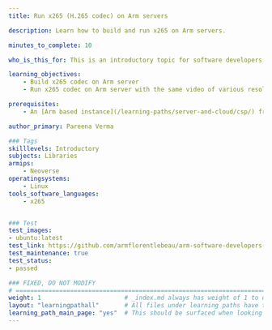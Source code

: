 ```yaml
---
title: Run x265 (H.265 codec) on Arm servers

description: Learn how to build and run x265 on Arm servers.

minutes_to_complete: 10

who_is_this_for: This is an introductory topic for software developers who want to build and run an x265 codec on Arm servers and measure performance.

learning_objectives:
    - Build x265 codec on Arm server
    - Run x265 codec on Arm server with the same video of various resolutions and encoding presets to measure the performance impact

prerequisites:
    - An [Arm based instance](/learning-paths/server-and-cloud/csp/) from an appropriate cloud service provider.

author_primary: Pareena Verma

### Tags
skilllevels: Introductory
subjects: Libraries
armips:
    - Neoverse
operatingsystems:
    - Linux
tools_software_languages:
    - x265


### Test
test_images:
- ubuntu:latest
test_link: https://github.com/armflorentlebeau/arm-software-developers-ads/actions/runs/3540052189
test_maintenance: true
test_status:
- passed

### FIXED, DO NOT MODIFY
# ================================================================================
weight: 1                       # _index.md always has weight of 1 to order correctly
layout: "learningpathall"       # All files under learning paths have this same wrapper
learning_path_main_page: "yes"  # This should be surfaced when looking for related content. Only set for _index.md of learning path content.
---
```

